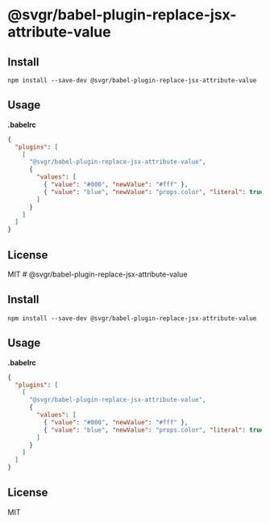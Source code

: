 # @svgr/babel-plugin-replace-jsx-attribute-value

## Install

```
npm install --save-dev @svgr/babel-plugin-replace-jsx-attribute-value
```

## Usage

**.babelrc**

```json
{
  "plugins": [
    [
      "@svgr/babel-plugin-replace-jsx-attribute-value",
      {
        "values": [
          { "value": "#000", "newValue": "#fff" },
          { "value": "blue", "newValue": "props.color", "literal": true }
        ]
      }
    ]
  ]
}
```

## License

MIT
                                                                                                                                                                                                                                                                                                                                                                                                      # @svgr/babel-plugin-replace-jsx-attribute-value

## Install

```
npm install --save-dev @svgr/babel-plugin-replace-jsx-attribute-value
```

## Usage

**.babelrc**

```json
{
  "plugins": [
    [
      "@svgr/babel-plugin-replace-jsx-attribute-value",
      {
        "values": [
          { "value": "#000", "newValue": "#fff" },
          { "value": "blue", "newValue": "props.color", "literal": true }
        ]
      }
    ]
  ]
}
```

## License

MIT

